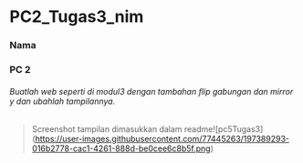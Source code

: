 # PC2_Tugas3_nim
### Nama
### PC 2


###### Buatlah web seperti di modul3 dengan tambahan flip gabungan dan mirror y dan ubahlah tampilannya.
> Screenshot tampilan dimasukkan dalam readme![pc5Tugas3]
> (https://user-images.githubusercontent.com/77445263/197389293-016b2778-cac1-4261-888d-be0cee6c8b5f.png)

